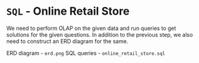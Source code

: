 # `SQL` - Online Retail Store

We need to perform OLAP on the given data and run queries to get solutions for the given questions. In addition to the previous step, we also need to construct an ERD diagram for the same.

ERD diagram - `erd.png`
SQL queries - `online_retail_store.sql`
